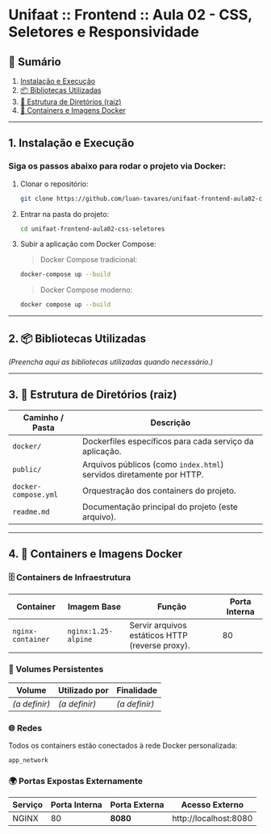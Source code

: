 # Unifaat :: Frontend :: Aula 02 - CSS, Seletores e Responsividade <a name="unifaat-frontend-aula02-css-seletores"></a>

## 📑 Sumário
1. [Instalação e Execução](#instalacao-e-execucao)  
2. [📦 Bibliotecas Utilizadas](#bibliotecas-utilizadas)  
3. [📁 Estrutura de Diretórios (raiz)](#estrutura-de-diretorios-raiz)  
4. [🐳 Containers e Imagens Docker](#containers-e-imagens-docker)  

---

## 1. Instalação e Execução <a name="instalacao-e-execucao"></a>

### Siga os passos abaixo para rodar o projeto via Docker:

1. Clonar o repositório:

   ```sh
   git clone https://github.com/luan-tavares/unifaat-frontend-aula02-css-seletores
   ```

2. Entrar na pasta do projeto:

   ```sh
   cd unifaat-frontend-aula02-css-seletores
   ```

3. Subir a aplicação com Docker Compose:

   > Docker Compose tradicional:

   ```sh
   docker-compose up --build
   ```

   > Docker Compose moderno:

   ```sh
   docker compose up --build
   ```

---

## 2. 📦 Bibliotecas Utilizadas <a name="bibliotecas-utilizadas"></a>

*(Preencha aqui as bibliotecas utilizadas quando necessário.)*

---

## 3. 📁 Estrutura de Diretórios (raiz) <a name="estrutura-de-diretorios-raiz"></a>

| Caminho / Pasta      | Descrição                                                                 |
|----------------------|---------------------------------------------------------------------------|
| `docker/`            | Dockerfiles específicos para cada serviço da aplicação.                   |
| `public/`            | Arquivos públicos (como `index.html`) servidos diretamente por HTTP.     |
| `docker-compose.yml` | Orquestração dos containers do projeto.                                   |
| `readme.md`          | Documentação principal do projeto (este arquivo).                         |

---

## 4. 🐳 Containers e Imagens Docker <a name="containers-e-imagens-docker"></a>

### 🗄️ Containers de Infraestrutura

| Container         | Imagem Base         | Função                                           | Porta Interna |
|-------------------|---------------------|--------------------------------------------------|---------------|
| `nginx-container` | `nginx:1.25-alpine` | Servir arquivos estáticos HTTP (reverse proxy).  | 80            |

### 💾 Volumes Persistentes

| Volume        | Utilizado por     | Finalidade                 |
|---------------|-------------------|----------------------------|
| *(a definir)* | *(a definir)*     | *(a definir)*              |

### 🌐 Redes

Todos os containers estão conectados à rede Docker personalizada:

```text
app_network
```

### 🌍 Portas Expostas Externamente

| Serviço | Porta Interna | Porta Externa | Acesso Externo        |
|---------|---------------|---------------|-----------------------|
| NGINX   | 80            | **8080**      | http://localhost:8080 |
